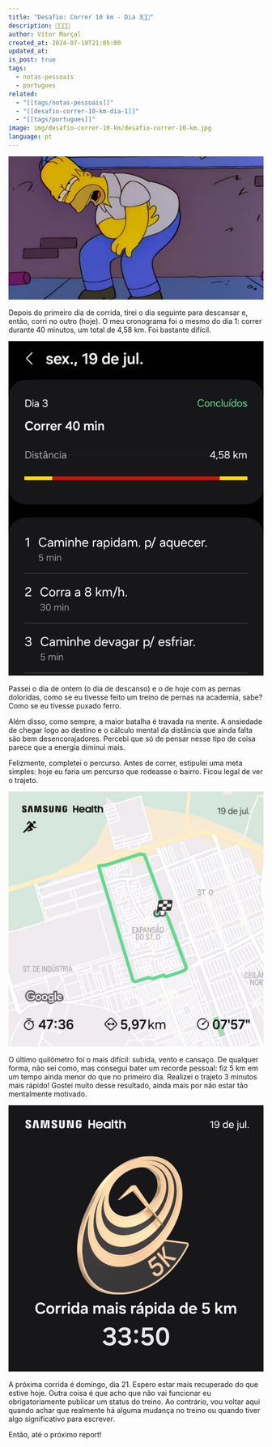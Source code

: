 ```yaml
---
title: "Desafio: Correr 10 km - Dia 3🏃💨"
description: 🏃💨💨💨
author: Vítor Marçal
created_at: 2024-07-19T21:05:00
updated_at: 
is_post: true
tags:
  - notas-pessoais
  - portugues
related:
  - "[[tags/notas-pessoais]]"
  - "[[desafio-correr-10-km-dia-1]]"
  - "[[tags/portugues]]"
image: img/desafio-correr-10-km/desafio-correr-10-km.jpg
language: pt
---
```


![Desafio: Correr 10 km](img/desafio-correr-10-km/desafio-correr-10-km.jpg)

Depois do primeiro dia de corrida, tirei o dia seguinte para descansar e, então, corri no outro (hoje). O meu cronograma foi o mesmo do dia 1: correr durante 40 minutos, um total de 4,58 km. Foi bastante difícil.


![Cronograma do treino do dia 3](img/desafio-correr-10-km/desafio-correr-10-km-dia-3-n2.jpeg)

Passei o dia de ontem (o dia de descanso) e o de hoje com as pernas doloridas, como se eu tivesse feito um treino de pernas na academia, sabe? Como se eu tivesse puxado ferro.

Além disso, como sempre, a maior batalha é travada na mente. A ansiedade de chegar logo ao destino e o cálculo mental da distância que ainda falta são bem desencorajadores. Percebi que só de pensar nesse tipo de coisa parece que a energia diminui mais.

Felizmente, completei o percurso. Antes de correr, estipulei uma meta simples: hoje eu faria um percurso que rodeasse o bairro. Ficou legal de ver o trajeto.

![Percurso feito do treino do dia 3](img/desafio-correr-10-km/desafio-correr-10-km-dia-3-n1.jpeg)

O último quilômetro foi o mais difícil: subida, vento e cansaço. De qualquer forma, não sei como, mas consegui bater um recorde pessoal: fiz 5 km em um tempo ainda menor do que no primeiro dia. Realizei o trajeto 3 minutos mais rápido! Gostei muito desse resultado, ainda mais por não estar tão mentalmente motivado.

![Selo corrida mais rápida de 5 km em 33:50 ](img/desafio-correr-10-km/desafio-correr-10-km-dia-3-n3.jpeg)

A próxima corrida é domingo, dia 21. Espero estar mais recuperado do que estive hoje. Outra coisa é que acho que não vai funcionar eu obrigatoriamente publicar um status do treino. Ao contrário, vou voltar aqui quando achar que realmente há alguma mudança no treino ou quando tiver algo significativo para escrever.

Então, até o próximo report!